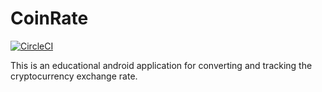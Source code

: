 # CoinRate

[![CircleCI](https://circleci.com/gh/divizdev/CoinRate.svg?style=shield)](https://circleci.com/gh/divizdev/CoinRate)

This is an educational android application for converting and tracking the cryptocurrency exchange rate.